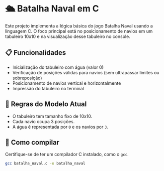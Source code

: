 # 🛳️ Batalha Naval em C

Este projeto implementa a lógica básica do jogo Batalha Naval usando a linguagem C. O foco principal está no posicionamento de navios em um tabuleiro 10x10 e na visualização desse tabuleiro no console.

## 📋 Funcionalidades

- Inicialização do tabuleiro com água (valor 0)
- Verificação de posições válidas para navios (sem ultrapassar limites ou sobreposição)
- Posicionamento de navios vertical e horizontalmente
- Impressão do tabuleiro no terminal

## 🧠 Regras do Modelo Atual

- O tabuleiro tem tamanho fixo de 10x10.
- Cada navio ocupa 3 posições.
- A água é representada por `0` e os navios por `3`.

## 🔧 Como compilar

Certifique-se de ter um compilador C instalado, como o `gcc`.

```bash
gcc batalha_naval.c -o batalha_naval
